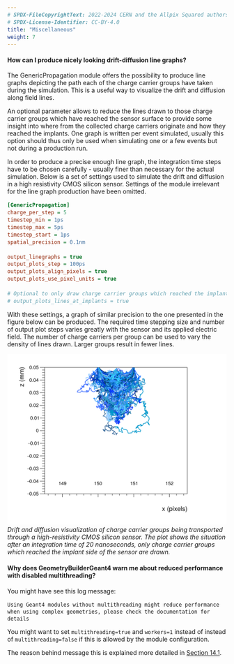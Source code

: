 ```yaml
---
# SPDX-FileCopyrightText: 2022-2024 CERN and the Allpix Squared authors
# SPDX-License-Identifier: CC-BY-4.0
title: "Miscellaneous"
weight: 7
---
```


#### How can I produce nicely looking drift-diffusion line graphs?

The GenericPropagation module offers the possibility to produce line graphs depicting the path each of the charge carrier
groups have taken during the simulation. This is a useful way to visualize the drift and diffusion along field lines.

An optional parameter allows to reduce the lines drawn to those charge carrier groups which have reached the sensor surface
to provide some insight into where from the collected charge carriers originate and how they reached the implants. One graph
is written per event simulated, usually this option should thus only be used when simulating one or a few events but not
during a production run.

In order to produce a precise enough line graph, the integration time steps have to be chosen carefully - usually finer than
necessary for the actual simulation. Below is a set of settings used to simulate the drift and diffusion in a high
resistivity CMOS silicon sensor. Settings of the module irrelevant for the line graph production have been omitted.

```ini
[GenericPropagation]
charge_per_step = 5
timestep_min = 1ps
timestep_max = 5ps
timestep_start = 1ps
spatial_precision = 0.1nm

output_linegraphs = true
output_plots_step = 100ps
output_plots_align_pixels = true
output_plots_use_pixel_units = true

# Optional to only draw charge carrier groups which reached the implant side:
# output_plots_lines_at_implants = true
```

With these settings, a graph of similar precision to the one presented in the figure below can be produced. The required time
stepping size and number of output plot steps varies greatly with the sensor and its applied electric field. The number of
charge carriers per group can be used to vary the density of lines drawn. Larger groups result in fewer lines.

![Linegraph](./linegraph_hrcmos_collected.png)\
*Drift and diffusion visualization of charge carrier groups being transported through a high-resistivity CMOS silicon sensor.
The plot shows the situation after an integration time of 20 nanoseconds, only charge carrier groups which reached the
implant side of the sensor are drawn.*

#### Why does GeometryBuilderGeant4 warn me about reduced performance with disabled multithreading?

You might have see this log message:

```shell
Using Geant4 modules without multithreading might reduce performance when using complex geometries, please check the documentation for details
```

You might want to set `multithreading=true` and `workers=1` instead of instead of `multithreading=false` if this is allowed
by the module configuration.

The reason behind message this is explained more detailed in [Section 14.1](../14_additional/01_tools.md#geant4-interface).
